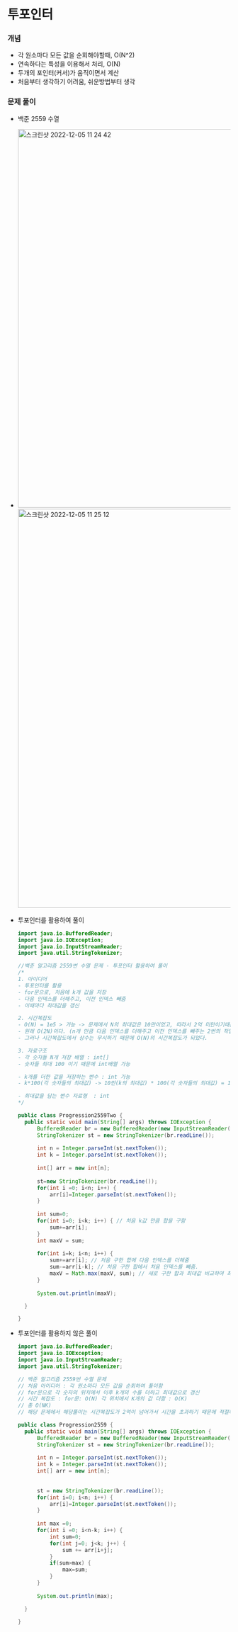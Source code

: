 # 투포인터

### 개념

+ 각 원소마다 모든 값을 순회해야할때, O(N^2)
+ 연속하다는 특성을 이용해서 처리, O(N)
+ 두개의 포인터(커서)가 움직이면서 계산
+ 처음부터 생각하기 어려움, 쉬운방법부터 생각



### 문제 풀이

+ 백준 2559 수열

+ <img width="855" alt="스크린샷 2022-12-05 11 24 42" src="https://user-images.githubusercontent.com/88477839/205535986-10eed720-d1c0-419a-942c-414c32ce75c1.png">

  <img width="901" alt="스크린샷 2022-12-05 11 25 12" src="https://user-images.githubusercontent.com/88477839/205536004-a71b820c-c481-4f08-a841-dc841c3fa530.png">

  

+ 투포인터를 활용하여 풀이

  ~~~java
  import java.io.BufferedReader;
  import java.io.IOException;
  import java.io.InputStreamReader;
  import java.util.StringTokenizer;
  
  //백준 알고리즘 2559번 수열 문제 - 투포인터 활용하여 풀이 
  /*
  1. 아이디어
  - 투포인터를 활용
  - for문으로, 처음에 k개 값을 저장
  - 다음 인덱스를 더해주고, 이전 인덱스 빼줌
  - 이때마다 최대값을 갱신
  
  2. 시간복잡도
  - O(N) = 1e5 > 가능 -> 문제에서 N의 최대값은 10만이었고, 따라서 2억 미만이기때문에 가능
  - 원래 O(2N)이다. (n개 만큼 다음 인덱스를 더해주고 이전 인덱스를 빼주는 2번의 작업을 해주기 때문)
  - 그러나 시간복잡도에서 상수는 무시하기 때문에 O(N)의 시간복잡도가 되었다. 
  
  3. 자료구조
  - 각 숫자들 N개 저장 배열 : int[]
  - 숫자들 최대 100 이기 때문에 int배열 가능
  
  - k개를 더한 값을 저장하는 변수 : int 가능
  - k*100(각 숫자들의 최대값) -> 10만(k의 최대값) * 100(각 숫자들의 최대값) = 1000만 => int의 최대값 21억 미만이니 가능 
  
  - 최대값을 담는 변수 자료형  : int 
  */
  
  public class Progression2559Two {
  	public static void main(String[] args) throws IOException {
  		BufferedReader br = new BufferedReader(new InputStreamReader(System.in));
  		StringTokenizer st = new StringTokenizer(br.readLine());
  		
  		int n = Integer.parseInt(st.nextToken());
  		int k = Integer.parseInt(st.nextToken());
  		
  		int[] arr = new int[n];
  		
  		st=new StringTokenizer(br.readLine());
  		for(int i =0; i<n; i++) {
  			arr[i]=Integer.parseInt(st.nextToken());
  		}
  		
  		int sum=0;
  		for(int i=0; i<k; i++) { // 처음 k값 만큼 합을 구함
  			sum+=arr[i];
  		}
  		int maxV = sum;
  		
  		for(int i=k; i<n; i++) {
  			sum+=arr[i]; // 처음 구한 합에 다음 인덱스를 더해줌
  			sum-=arr[i-k]; // 처음 구한 합에서 처음 인덱스를 빼줌.
  			maxV = Math.max(maxV, sum); // 새로 구한 합과 최대값 비교하여 최대값 경신
  		}
  		
  		System.out.println(maxV);
  
  	}
  
  }
  
  ~~~

+ 투포인터를 활용하지 않은 풀이

  ~~~java
  import java.io.BufferedReader;
  import java.io.IOException;
  import java.io.InputStreamReader;
  import java.util.StringTokenizer;
  
  // 백준 알고리즘 2559번 수열 문제 
  // 처음 아이디어 : 각 원소마다 모든 값을 순회하여 풀이함 
  // for문으로 각 숫자의 위치에서 이후 k개의 수를 더하고 최대값으로 갱신
  // 시간 복잡도 : for문: O(N) 각 위치에서 K개의 값 더함 : O(K)
  // 총 O(NK) 
  // 해당 문제에서 해당풀이는 시간복잡도가 2억이 넘어가서 시간을 초과하기 때문에 적절하지 않다. 
  
  public class Progression2559 {
  	public static void main(String[] args) throws IOException {
  		BufferedReader br = new BufferedReader(new InputStreamReader(System.in));
  		StringTokenizer st = new StringTokenizer(br.readLine());
  		
  		int n = Integer.parseInt(st.nextToken());
  		int k = Integer.parseInt(st.nextToken());
  		int[] arr = new int[n];
  		
  		
  		st = new StringTokenizer(br.readLine());
  		for(int i=0; i<n; i++) {
  			arr[i]=Integer.parseInt(st.nextToken());
  		}
  		
  		int max =0;
  		for(int i =0; i<n-k; i++) {
  			int sum=0;
  			for(int j=0; j<k; j++) {
  				sum += arr[i+j];
  			}
  			if(sum>max) {
  				max=sum;
  			}
  		}
  		
  		System.out.println(max);
  
  	}
  
  }
  ~~~

  